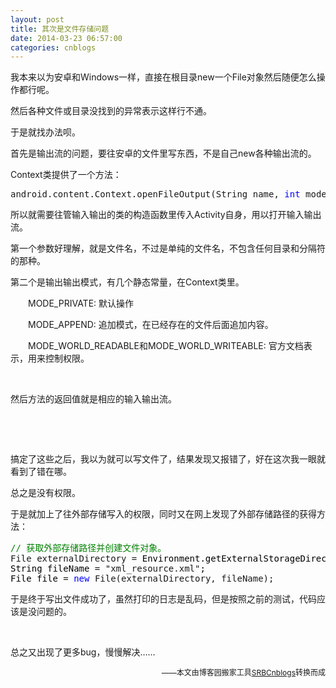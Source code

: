 ```yaml
---
layout: post
title: 其次是文件存储问题
date: 2014-03-23 06:57:00
categories: cnblogs
---
```


<p>我本来以为安卓和Windows一样，直接在根目录new一个File对象然后随便怎么操作都行呢。</p>
<p>然后各种文件或目录没找到的异常表示这样行不通。</p>
<p>于是就找办法呗。</p>
<p>首先是输出流的问题，要往安卓的文件里写东西，不是自己new各种输出流的。</p>
<p>Context类提供了一个方法：</p>
<div class="cnblogs_code">
<pre>android.content.Context.openFileOutput(String name, <span style="color: #0000ff;">int</span> mode)</pre>
</div>
<p>所以就需要往管输入输出的类的构造函数里传入Activity自身，用以打开输入输出流。</p>
<p>第一个参数好理解，就是文件名，不过是单纯的文件名，不包含任何目录和分隔符的那种。</p>
<p>第二个是输出输出模式，有几个静态常量，在Context类里。</p>
<p>　　MODE_PRIVATE: 默认操作</p>
<p>　　MODE_APPEND: 追加模式，在已经存在的文件后面追加内容。</p>
<p>　　MODE_WORLD_READABLE和MODE_WORLD_WRITEABLE: 官方文档表示，用来控制权限。</p>
<p>&nbsp;</p>
<p>然后方法的返回值就是相应的输入输出流。</p>
<p>&nbsp;</p>
<p>&nbsp;</p>
<p>搞定了这些之后，我以为就可以写文件了，结果发现又报错了，好在这次我一眼就看到了错在哪。</p>
<p>总之是没有权限。</p>
<p>于是就加上了往外部存储写入的权限，同时又在网上发现了外部存储路径的获得方法：</p>
<div class="cnblogs_code">
<pre><span style="color: #008000;">//</span><span style="color: #008000;"> 获取外部存储路径并创建文件对象。</span>
File externalDirectory =<span style="color: #000000;"> Environment.getExternalStorageDirectory();
String fileName </span>= "xml_resource.xml"<span style="color: #000000;">;
File file </span>= <span style="color: #0000ff;">new</span> File(externalDirectory, fileName);</pre>
</div>
<p>于是终于写出文件成功了，虽然打印的日志是乱码，但是按照之前的测试，代码应该是没问题的。</p>
<p>&nbsp;</p>
<p>总之又出现了更多bug，慢慢解决&hellip;&hellip;</p>

<p align=right><span style="font-size: 12px">——本文由博客园搬家工具<a href="https://github.com/mlxy/SRBCnblogs">SRBCnblogs</a>转换而成</span></p>